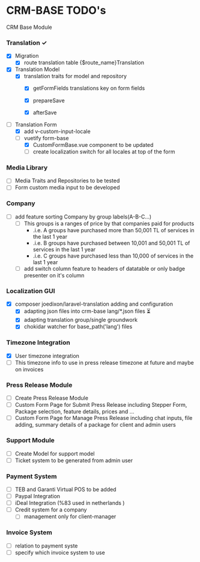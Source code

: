 # CRM-BASE TODO's
CRM Base Module

### Translation ✓
- [x] Migration
    - [x] route translation table {$route_name}Translation
- [x] Translation Model
  - [x] translation traits for model and repository
      - [x] getFormFields
        translations key on form fields
        
      - [x] prepareSave
      - [x] afterSave
- [ ] Translation Form
  - [x] add v-custom-input-locale
  - [ ] vuetify form-base 
    - [x] CustomFormBase.vue component to be updated
    - [ ] create localization switch for all locales at top of the form

### Media Library
- [ ] Media Traits and Repositories to be tested
- [ ] Form custom media input to be developed

### Company
- [ ] add feature sorting Company by group labels(A-B-C...) 
    - [ ] This groups is a ranges of price by that companies paid for products
        - .i.e. A groups have purchased more than 50,001 TL of services in the last 1 year
        - .i.e. B groups have purchased between 10,001 and 50,001 TL of services in the last 1 year
        - .i.e. C groups have purchased less than 10,000 of services in the last 1 year
    - [ ] add switch column feature to headers of datatable  or only badge presenter on it's column
### Localization GUI
- [x] composer joedixon/laravel-translation adding and configuration
    - [x] adapting json files into crm-base lang/*.json files ⏳
    - [x] adapting translation group/single groundwork
    - [x] chokidar watcher for base_path('lang') files

### Timezone Integration
- [x] User timezone integration
- [ ] This timezone info to use in press release timezone at future and maybe on invoices

### Press Release Module
- [ ] Create Press Release Module
- [ ] Custom Form Page for Submit Press Release including Stepper Form, Package selection, feature details, prices and ...
- [ ] Custom Form Page for Manage Press Release including chat inputs, file adding, summary details of a package for client and admin users

### Support Module
- [ ] Create Model for support model
- [ ] Ticket system to be generated from admin user

### Payment System
- [ ] TEB and Garanti Virtual POS to be added
- [ ] Paypal Integration
- [ ] iDeal Integration (%83 used in netherlands )
- [ ] Credit system for a company
    - [ ] management only for client-manager

### Invoice System
- [ ] relation to payment syste
- [ ] specify which invoice system to use
